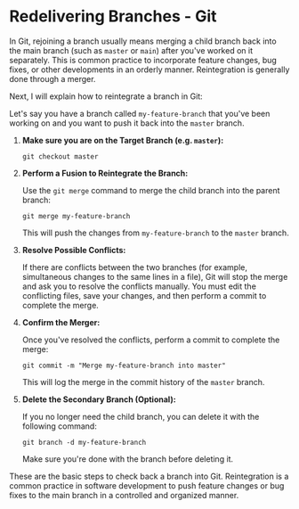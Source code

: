 # Redelivering Branches - Git

In Git, rejoining a branch usually means merging a child branch back into the main branch (such as `master` or `main`) after you've worked on it separately. This is common practice to incorporate feature changes, bug fixes, or other developments in an orderly manner. Reintegration is generally done through a merger.

Next, I will explain how to reintegrate a branch in Git:

Let's say you have a branch called `my-feature-branch` that you've been working on and you want to push it back into the `master` branch.

1. **Make sure you are on the Target Branch (e.g. `master`):**

    ```shell
    git checkout master
    ```

2. **Perform a Fusion to Reintegrate the Branch:**

    Use the `git merge` command to merge the child branch into the parent branch:

    ```shell
    git merge my-feature-branch
    ```

    This will push the changes from `my-feature-branch` to the `master` branch.

3. **Resolve Possible Conflicts:**

    If there are conflicts between the two branches (for example, simultaneous changes to the same lines in a file), Git will stop the merge and ask you to resolve the conflicts manually. You must edit the conflicting files, save your changes, and then perform a commit to complete the merge.

4. **Confirm the Merger:**

    Once you've resolved the conflicts, perform a commit to complete the merge:

    ```shell
    git commit -m "Merge my-feature-branch into master"
    ```

    This will log the merge in the commit history of the `master` branch.

5. **Delete the Secondary Branch (Optional):**

    If you no longer need the child branch, you can delete it with the following command:

    ```shell
    git branch -d my-feature-branch
    ```

    Make sure you're done with the branch before deleting it.

These are the basic steps to check back a branch into Git. Reintegration is a common practice in software development to push feature changes or bug fixes to the main branch in a controlled and organized manner.